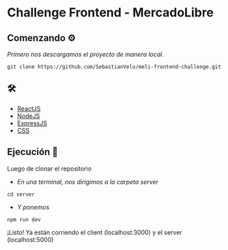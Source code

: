 # Challenge Frontend - MercadoLibre

## Comenzando ⚙️

_Primero nos descargamos el proyecto de manera local._

```
git clone https://github.com/SebastianVelo/meli-frontend-challenge.git
```

## 🛠️

* [ReactJS](https://es.reactjs.org/)  
* [NodeJS](https://nodejs.org/es/)
* [ExpressJS](https://expressjs.com/es/) 
* [CSS](https://developer.mozilla.org/es/docs/Web/CSS) 

## Ejecución 🚀

Luego de clonar el repositorio

* _En una terminal, nos dirigimos a la carpeta server_
```
cd server
```
* _Y ponemos_
```
npm run dev
```

¡Listo! Ya están corriendo el client (localhost:3000) y el server (localhost:5000)
